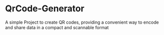 # QrCode-Generator
A simple Project to create QR codes, providing a convenient way to encode and share data in a compact and scannable format
